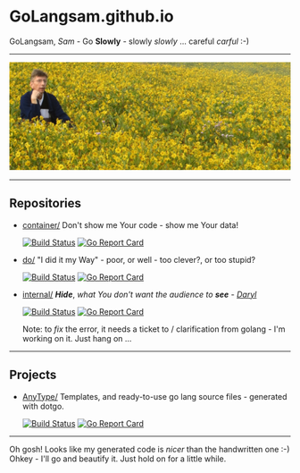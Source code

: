 # GoLangsam.github.io

GoLangsam, *Sam* - Go **Slowly** - slowly *slowly* ... careful *carful* :-) 

---
![Contemplating](IMG_3303-Cover.JPG)

---
## Repositories
 
- [container/](https://github.com/GoLangsam/container/blob/master/README.md)
Don't show me Your code - show me Your data!

	[![Build Status](https://travis-ci.org/GoLangsam/container.svg?branch=master)](https://travis-ci.org/GoLangsam/container)
	[![Go Report Card](https://goreportcard.com/badge/github.com/GoLangsam/container)](https://goreportcard.com/badge/github.com/GoLangsam/container)


- [do/](https://github.com/GoLangsam/do/blob/master/README.md)
"I did it my Way" - poor, or well - too clever?, or too stupid?

	[![Build Status](https://travis-ci.org/GoLangsam/do.svg?branch=master)](https://travis-ci.org/GoLangsam/do)
	[![Go Report Card](https://goreportcard.com/badge/github.com/GoLangsam/do)](https://goreportcard.com/badge/github.com/GoLangsam/do)


- [internal/](https://github.com/GoLangsam/internal/blob/master/README.md)
***Hide***, *what You don't want the audience to* ***see*** - *[Daryl](https://github.com/GoLangsam/internal/blob/master/Daryl.md)*

	[![Build Status](https://travis-ci.org/GoLangsam/internal.svg?branch=master)](https://travis-ci.org/GoLangsam/internal)
	[![Go Report Card](https://goreportcard.com/badge/github.com/GoLangsam/internal)](https://goreportcard.com/badge/github.com/GoLangsam/internal)

	Note: to *fix* the error, it needs a ticket to / clarification from golang - I'm working on it. Just hang on ...

---
## Projects
- [AnyType/](https://github.com/GoLangsam/AnyType/blob/master/README.md)
Templates, and ready-to-use go lang source files - generated with dotgo.

	[![Build Status](https://travis-ci.org/GoLangsam/AnyType.svg?branch=master)](https://travis-ci.org/GoLangsam/AnyType)
	[![Go Report Card](https://goreportcard.com/badge/github.com/GoLangsam/AnyType)](https://goreportcard.com/badge/github.com/GoLangsam/AnyType)

---
Oh gosh! Looks like my generated code is *nicer* than the handwritten one :-) Ohkey - I'll go and beautify it. Just hold on for a little while.